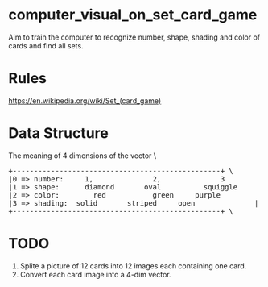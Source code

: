 # computer_visual_on_set_card_game
Aim to train the computer to recognize number, shape, shading and color of cards and find all sets.

# Rules
https://en.wikipedia.org/wiki/Set_(card_game)

# Data Structure
The meaning of 4 dimensions of the vector \
<pre>
+-------------------------------------------------+ \
|0 => number:	  1,			  2,			  3		 	        | \
|1 => shape:	  diamond	 	oval 		  squiggle	    | \
|2 => color: 		red	 		  green	  	purple	 	    | \
|3 => shading: 	solid 		striped 	open 	 	      | \
+-------------------------------------------------+ \
</pre>

# TODO
1) Splite a picture of 12 cards into 12 images each containing one card.
2) Convert each card image into a 4-dim vector.
